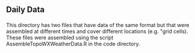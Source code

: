 <H2>Daily Data<P></H2>
This directory has two files that have data of the same format but that were assembled at different times and 
cover different locations (e.g. "grid cells).  These files were assembled using the script AssembleTopoWXWeatherData.R in 
the code directory.
